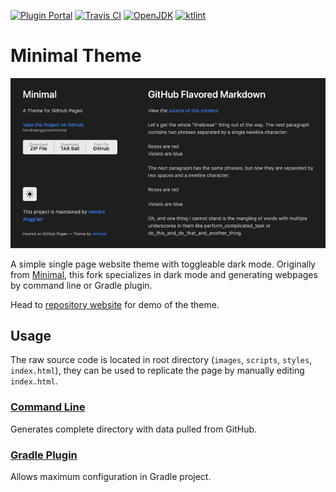 [![Plugin Portal](https://img.shields.io/maven-metadata/v?label=plugin-portal&metadataUrl=https%3A%2F%2Fplugins.gradle.org%2Fm2%2Fcom%2Fhendraanggrian%2Fpages%2Fminimal%2Fcom.hendraanggrian.pages.minimal.gradle.plugin%2Fmaven-metadata.xml)](https://plugins.gradle.org/plugin/com.hendraanggrian.pages.minimal)
[![Travis CI](https://img.shields.io/travis/com/hendraanggrian/minimal-theme)](https://travis-ci.com/github/hendraanggrian/minimal-theme)
[![OpenJDK](https://img.shields.io/badge/JDK-1.8+-orange)](https://openjdk.java.net/projects/jdk8)
[![ktlint](https://img.shields.io/badge/code%20style-%E2%9D%A4-ff4081)](https://ktlint.github.io)

Minimal Theme
=============

![](images/preview.png)

A simple single page website theme with toggleable dark mode. Originally from [Minimal](https://github.com/orderedlist/minimal), this fork specializes in dark mode and generating webpages by command line or Gradle plugin.

Head to [repository website](https://hendraanggrian.com/minimal-theme) for demo of the theme.

Usage
-----

The raw source code is located in root directory (`images`, `scripts`, `styles`, `index.html`), they can be used to replicate the page by manually editing `index.html`.

### [Command Line](cli.md)

Generates complete directory with data pulled from GitHub.

### [Gradle Plugin](gradle_plugin.md)

Allows maximum configuration in Gradle project.